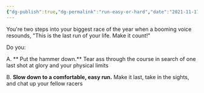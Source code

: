```yaml
---
{"dg-publish":true,"dg-permalink":"run-easy-or-hard","date":"2021-11-17T21:17:08-05:00","lastmod":"2022-10-13T15:37:20-04:00","permalink":"/run-easy-or-hard/","dgPassFrontmatter":true}
---
```



You're two steps into your biggest race of the year when a booming voice resounds, "This is the last run of your life. Make it count!"

Do you:

A. ** Put the hammer down.** Tear ass through the course in search of one last shot at glory and your physical limits

B. **Slow down to a comfortable, easy run.** Make it last, take in the sights, and chat up your fellow racers
